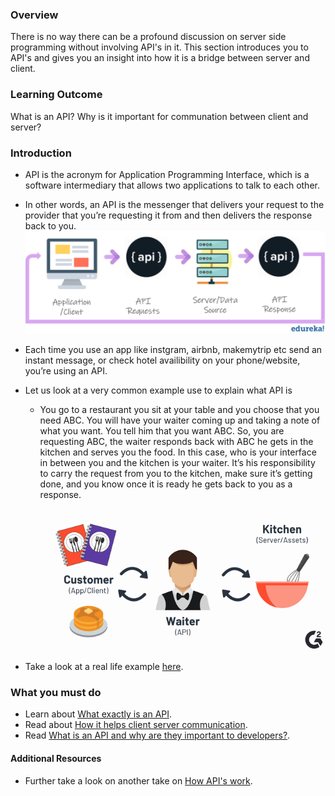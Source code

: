 ### Overview
There is no way there can be a profound discussion on server side programming without involving API's in it. This section introduces you to API's and gives you an insight into how it is a bridge between server and client.

### Learning Outcome
What is an API?
Why is it important for communation between client and server?


### Introduction
- API is the acronym for Application Programming Interface, which is a software intermediary that allows two applications to talk to each other. 
- In other words, an API is the messenger that delivers your request to the provider that you’re requesting it from and then delivers the response back to you.
        ![](./images/API.png)

- Each time you use an app like instgram, airbnb, makemytrip etc send an instant message, or check hotel availibility on your phone/website, you’re using an API.
- Let us look at a very common example use to explain what API is 
    - You go to a restaurant you sit at your table and you choose that you need ABC. You will have your waiter coming up and taking a note of what you want. You tell him that you want ABC. So, you are requesting ABC, the waiter responds back with ABC he gets in the kitchen and serves you the food. In this case, who is your interface in between you and the kitchen is your waiter. It’s his responsibility to carry the request from you to the kitchen, make sure it’s getting done, and you know once it is ready he gets back to you as a response.

        ![](./images/API_example.png)

- Take a look at a real life example [here](https://www.mulesoft.com/resources/api/what-is-an-api).

### What you must do
- Learn about [What exactly is an API](https://www.youtube.com/watch?v=s7wmiS2mSXY).
- Read about [How it helps client server communication](https://www.youtube.com/watch?v=B9vPoCOP7oY).
- Read [What is an API and why are they important to developers?](https://medium.com/@mandeepkaur1/what-is-an-api-and-why-are-they-important-to-developers-98ad18d45b93).


#### Additional Resources
- Further take a look on another take on [How API's work](https://blogs.mulesoft.com/biz/tech-ramblings-biz/what-are-apis-how-do-apis-work/).




